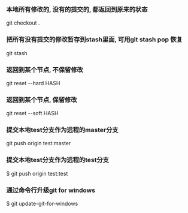 ### 本地所有修改的, 没有的提交的, 都返回到原来的状态
git checkout . 

### 把所有没有提交的修改暂存到stash里面, 可用git stash pop 恢复
git stash

### 返回到某个节点, 不保留修改
git reset --hard HASH

### 返回到某个节点, 保留修改
git reset --soft HASH

### 提交本地test分支作为远程的master分支
git push origin test:master

### 提交本地test分支作为远程的test分支
$ git push origin test:test

### 通过命令行升级git for windows
$ git update-git-for-windows